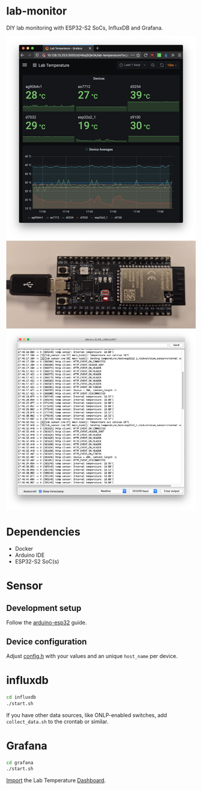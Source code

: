 # lab-monitor
DIY lab monitoring with ESP32-S2 SoCs, InfluxDB and Grafana.

![](grafana.png)
![](esp32s2.jpg)
![](log.png)

# Dependencies

- Docker
- Arduino IDE
- ESP32-S2 SoC(s)

# Sensor

## Development setup

Follow the [arduino-esp32](https://github.com/espressif/arduino-esp32/blob/esp32s2/docs/arduino-ide/mac.md) guide.

## Device configuration

Adjust [config.h](config.h) with your values and an unique `host_name` per device.

# influxdb

```bash
cd influxdb
./start.sh
```

If you have other data sources, like ONLP-enabled switches, add `collect_data.sh`
to the crontab or similar.

# Grafana

```bash
cd grafana
./start.sh
```

[Import](https://grafana.com/docs/grafana/latest/reference/export_import/) the Lab Temperature [Dashboard](grafana/lab-temp-dashboard.json).
